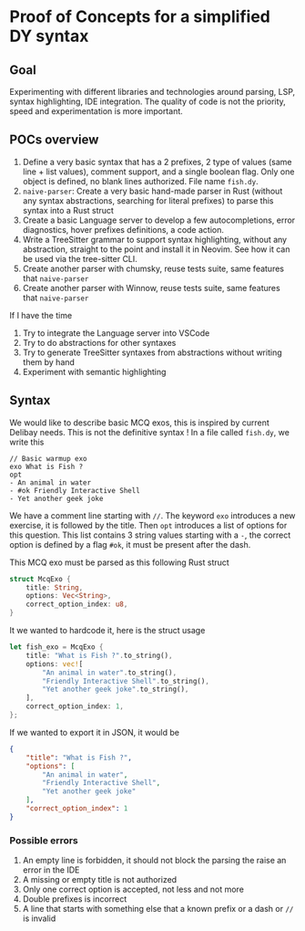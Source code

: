 # Proof of Concepts for a simplified DY syntax

## Goal
Experimenting with different libraries and technologies around parsing, LSP, syntax highlighting, IDE integration. The quality of code is not the priority, speed and experimentation is more important.

## POCs overview
1. Define a very basic syntax that has a 2 prefixes, 2 type of values (same line + list values), comment support, and a single boolean flag. Only one object is defined, no blank lines authorized. File name `fish.dy`.
1. `naive-parser`: Create a very basic hand-made parser in Rust (without any syntax abstractions, searching for literal prefixes) to parse this syntax into a Rust struct
1. Create a basic Language server to develop a few autocompletions, error diagnostics, hover prefixes definitions, a code action.
1. Write a TreeSitter grammar to support syntax highlighting, without any abstraction, straight to the point and install it in Neovim. See how it can be used via the tree-sitter CLI.
1. Create another parser with chumsky, reuse tests suite, same features that `naive-parser`
1. Create another parser with Winnow, reuse tests suite, same features that `naive-parser`

If I have the time
1. Try to integrate the Language server into VSCode
1. Try to do abstractions for other syntaxes
1. Try to generate TreeSitter syntaxes from abstractions without writing them by hand
1. Experiment with semantic highlighting

## Syntax
We would like to describe basic MCQ exos, this is inspired by current Delibay needs. This is not the definitive syntax ! In a file called `fish.dy`, we write this
```
// Basic warmup exo
exo What is Fish ?
opt
- An animal in water
- #ok Friendly Interactive Shell
- Yet another geek joke
```
We have a comment line starting with `//`. The keyword `exo` introduces a new exercise, it is followed by the title. Then `opt` introduces a list of options for this question. This list contains 3 string values starting with a `-`, the correct option is defined by a flag `#ok`, it must be present after the dash.

This MCQ exo must be parsed as this following Rust struct
```rust
struct McqExo {
    title: String,
    options: Vec<String>,
    correct_option_index: u8,
}
```

It we wanted to hardcode it, here is the struct usage

```rust
let fish_exo = McqExo {
    title: "What is Fish ?".to_string(),
    options: vec![
        "An animal in water".to_string(),
        "Friendly Interactive Shell".to_string(),
        "Yet another geek joke".to_string(),
    ],
    correct_option_index: 1,
};
```

If we wanted to export it in JSON, it would be

```json
{
    "title": "What is Fish ?",
    "options": [
        "An animal in water",
        "Friendly Interactive Shell",
        "Yet another geek joke"
    ],
    "correct_option_index": 1
}
```

### Possible errors
1. An empty line is forbidden, it should not block the parsing the raise an error in the IDE
1. A missing or empty title is not authorized
1. Only one correct option is accepted, not less and not more
1. Double prefixes is incorrect
1. A line that starts with something else that a known prefix or a dash or `//` is invalid


